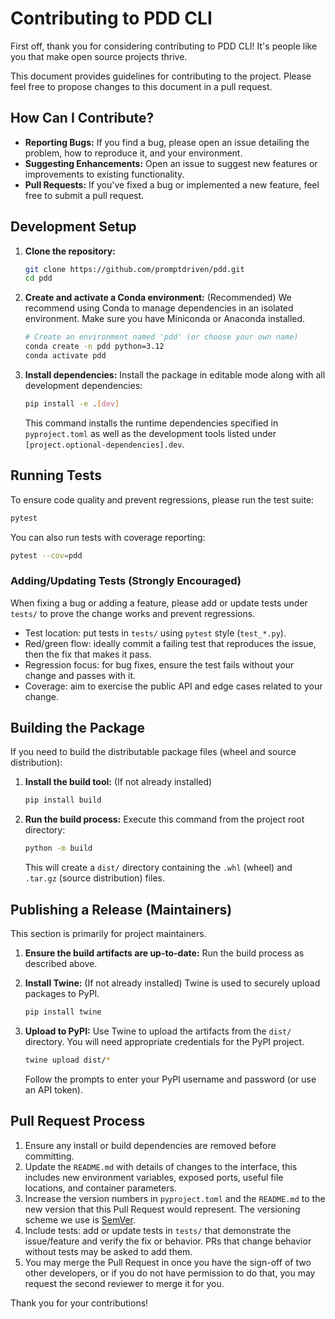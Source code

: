 # Contributing to PDD CLI

First off, thank you for considering contributing to PDD CLI! It's people like you that make open source projects thrive.

This document provides guidelines for contributing to the project. Please feel free to propose changes to this document in a pull request.

## How Can I Contribute?

* **Reporting Bugs:** If you find a bug, please open an issue detailing the problem, how to reproduce it, and your environment.
* **Suggesting Enhancements:** Open an issue to suggest new features or improvements to existing functionality.
* **Pull Requests:** If you've fixed a bug or implemented a new feature, feel free to submit a pull request.

## Development Setup

1. **Clone the repository:**
   ```bash
   git clone https://github.com/promptdriven/pdd.git
   cd pdd
   ```
2. **Create and activate a Conda environment:** (Recommended)
   We recommend using Conda to manage dependencies in an isolated environment. Make sure you have Miniconda or Anaconda installed.
   ```bash
   # Create an environment named 'pdd' (or choose your own name)
   conda create -n pdd python=3.12
   conda activate pdd
   ```
3. **Install dependencies:**
   Install the package in editable mode along with all development dependencies:
   ```bash
   pip install -e .[dev]
   ```

   This command installs the runtime dependencies specified in `pyproject.toml` as well as the development tools listed under `[project.optional-dependencies].dev`.

## Running Tests

To ensure code quality and prevent regressions, please run the test suite:

```bash
pytest
```

You can also run tests with coverage reporting:

```bash
pytest --cov=pdd
```

### Adding/Updating Tests (Strongly Encouraged)

When fixing a bug or adding a feature, please add or update tests under `tests/` to prove the change works and prevent regressions.

- Test location: put tests in `tests/` using `pytest` style (`test_*.py`).
- Red/green flow: ideally commit a failing test that reproduces the issue, then the fix that makes it pass.
- Regression focus: for bug fixes, ensure the test fails without your change and passes with it.
- Coverage: aim to exercise the public API and edge cases related to your change.

## Building the Package

If you need to build the distributable package files (wheel and source distribution):

1. **Install the build tool:** (If not already installed)
   ```bash
   pip install build
   ```
2. **Run the build process:**
   Execute this command from the project root directory:
   ```bash
   python -m build
   ```

   This will create a `dist/` directory containing the `.whl` (wheel) and `.tar.gz` (source distribution) files.

## Publishing a Release (Maintainers)

This section is primarily for project maintainers.

1. **Ensure the build artifacts are up-to-date:**
   Run the build process as described above.
2. **Install Twine:** (If not already installed)
   Twine is used to securely upload packages to PyPI.
   ```bash
   pip install twine
   ```
3. **Upload to PyPI:**
   Use Twine to upload the artifacts from the `dist/` directory. You will need appropriate credentials for the PyPI project.
   ```bash
   twine upload dist/*
   ```

   Follow the prompts to enter your PyPI username and password (or use an API token).

## Pull Request Process

1. Ensure any install or build dependencies are removed before committing.
2. Update the `README.md` with details of changes to the interface, this includes new environment variables, exposed ports, useful file locations, and container parameters.
3. Increase the version numbers in `pyproject.toml` and the `README.md` to the new version that this Pull Request would represent. The versioning scheme we use is [SemVer](http://semver.org/).
4. Include tests: add or update tests in `tests/` that demonstrate the issue/feature and verify the fix or behavior. PRs that change behavior without tests may be asked to add them.
5. You may merge the Pull Request in once you have the sign-off of two other developers, or if you do not have permission to do that, you may request the second reviewer to merge it for you.

Thank you for your contributions!
